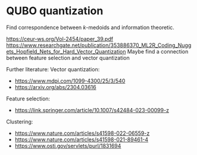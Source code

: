 # QUBO quantization

Find correspondence between $k$-medoids and information theoretic.

https://ceur-ws.org/Vol-2454/paper_39.pdf
https://www.researchgate.net/publication/353886370_ML2R_Coding_Nuggets_Hopfield_Nets_for_Hard_Vector_Quantization
Maybe find a connection between feature selection and vector quantization

Further literature:
Vector quantization:
- https://www.mdpi.com/1099-4300/25/3/540
- https://arxiv.org/abs/2304.03616

Feature selection:
- https://link.springer.com/article/10.1007/s42484-023-00099-z

Clustering:
- https://www.nature.com/articles/s41598-022-06559-z
- https://www.nature.com/articles/s41598-021-89461-4
- https://www.osti.gov/servlets/purl/1831694